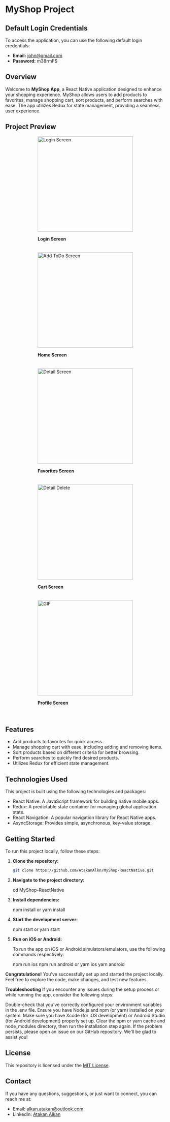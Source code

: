 # MyShop Project

## Default Login Credentials

To access the application, you can use the following default login credentials:

- **Email:** john@gmail.com
- **Password:** m38rmF$

## Overview

Welcome to **MyShop App**, a React Native application designed to enhance your shopping experience. MyShop allows users to add products to favorites, manage shopping cart, sort products, and perform searches with ease. The app utilizes Redux for state management, providing a seamless user experience.

## Project Preview

<div style="display: flex; flex-direction: column; align-items: center;">
  <div style="margin-bottom: 20px;">
    <img src="images/m0.jpeg" alt="Login Screen" width="300">
    <p style="font-weight: bold;">Login Screen</p>
  </div>
  
  <div style="margin-bottom: 20px;">
    <img src="images/m1.jpeg" alt="Add ToDo Screen" width="300">
    <p style="font-weight: bold;">Home Screen</p>
  </div>
  
  <div style="margin-bottom: 20px;">
    <img src="images/m2.jpeg" alt="Detail Screen" width="300">
    <p style="font-weight: bold;">Favorites Screen</p>
  </div>
  
  <div style="margin-bottom: 20px;">
    <img src="images/m3.jpeg" alt="Detail Delete" width="300">
    <p style="font-weight: bold;">Cart Screen</p>
  </div>
  
  <div style="margin-bottom: 20px;">
    <img src="images/m4.jpeg" alt="GIF" width="300">
    <p style="font-weight: bold;">Profile Screen</p>
  </div>
</div>

## Features

- Add products to favorites for quick access.
- Manage shopping cart with ease, including adding and removing items.
- Sort products based on different criteria for better browsing.
- Perform searches to quickly find desired products.
- Utilizes Redux for efficient state management.

## Technologies Used

This project is built using the following technologies and packages:

- React Native: A JavaScript framework for building native mobile apps.
- Redux: A predictable state container for managing global application state.
- React Navigation: A popular navigation library for React Native apps.
- AsyncStorage: Provides simple, asynchronous, key-value storage.

## Getting Started

To run this project locally, follow these steps:

1. **Clone the repository:**

   ```bash
   git clone https://github.com/AtakanAlkn/MyShop-ReactNative.git


   ```

2. **Navigate to the project directory:**

   cd MyShop-ReactNative

3. **Install dependencies:**

   npm install
   or
   yarn install

4. **Start the development server:**

   npm start
   or
   yarn start

5. **Run on iOS or Android:**

   To run the app on iOS or Android simulators/emulators, use the following commands respectively:

   npm run ios
   npm run android
   or
   yarn ios
   yarn android

**Congratulations!**
You've successfully set up and started the project locally. Feel free to explore the code, make changes, and test new features.

**Troubleshooting**
If you encounter any issues during the setup process or while running the app, consider the following steps:

Double-check that you've correctly configured your environment variables in the .env file.
Ensure you have Node.js and npm (or yarn) installed on your system.
Make sure you have Xcode (for iOS development) or Android Studio (for Android development) properly set up.
Clear the npm or yarn cache and node_modules directory, then run the installation step again.
If the problem persists, please open an issue on our GitHub repository. We'll be glad to assist you!

## License

This repository is licensed under the [MIT License](LICENSE).

## Contact

If you have any questions, suggestions, or just want to connect, you can reach me at:

- Email: alkan.atakan@outlook.com
- LinkedIn: [Atakan Alkan](https://www.linkedin.com/in/atakanalkn/)
